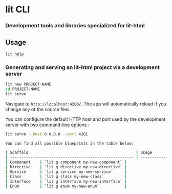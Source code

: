 # lit CLI
### Development tools and libraries specialized for lit-html

## Usage

```bash
lit help
```

### Generating and serving an lit-html project via a development server

```bash
lit new PROJECT-NAME
cd PROJECT-NAME
lit serve
```

Navigate to `http://localhost:4200/`. The app will automatically reload if you change any of the source files.

You can configure the default HTTP host and port used by the development server with two command-line options :

```bash
lit serve --host 0.0.0.0 --port 4201

You can find all possible blueprints in the table below:

| Scaffold                                               | Usage                             |
| ------------------------------------------------------ | --------------------------------- |
| Component    | `lit g component my-new-component` |
| Directive    | `lit g directive my-new-directive` |
| Service      | `lit g service my-new-service`     |
| Class        | `lit g class my-new-class`         |
| Interface    | `lit g interface my-new-interface` |
| Enum         | `lit g enum my-new-enum`           |
